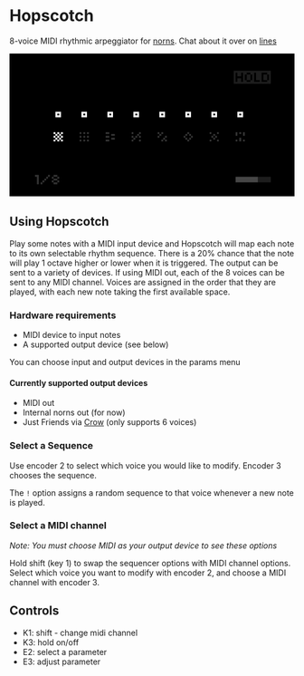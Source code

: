 # Hopscotch

8-voice MIDI rhythmic arpeggiator for [norns](https://monome.org/norns/). Chat about it over on [lines](https://llllllll.co/t/hopscotch-midi-sequencer-arpeggiator/47655)

![](img/hopscotch.png)

## Using Hopscotch

Play some notes with a MIDI input device and Hopscotch will map each note to its own selectable rhythm sequence. There is a 20% chance that the note will play 1 octave higher or lower when it is triggered. The output can be sent to a variety of devices. If using MIDI out, each of the 8 voices can be sent to any MIDI channel. Voices are assigned in the order that they are played, with each new note taking the first available space.

### Hardware requirements

- MIDI device to input notes
- A supported output device (see below)

You can choose input and output devices in the params menu

#### Currently supported output devices
- MIDI out
- Internal norns out (for now)
- Just Friends via [Crow](https://monome.org/crow/) (only supports 6 voices)

### Select a Sequence

Use encoder 2 to select which voice you would like to modify. Encoder 3 chooses the sequence.

The `!` option assigns a random sequence to that voice whenever a new note is played.

### Select a MIDI channel

*Note: You must choose MIDI as your output device to see these options*

Hold shift (key 1) to swap the sequencer options with MIDI channel options. Select which voice you want to modify with encoder 2, and choose a MIDI channel with encoder 3.

## Controls

- K1: shift - change midi channel
- K3: hold on/off
- E2: select a parameter
- E3: adjust parameter
